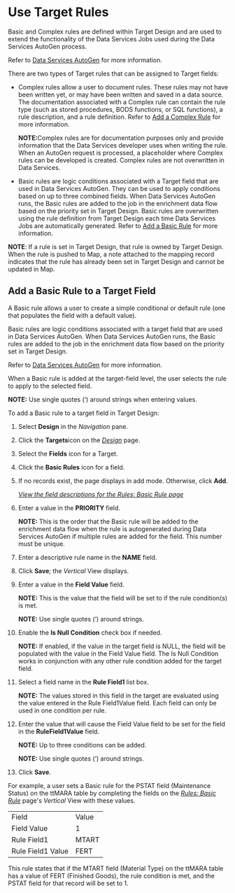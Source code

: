 # Use Target Rules

Basic and Complex rules are defined within Target Design and are used to
extend the functionality of the Data Services Jobs used during the Data
Services AutoGen process.  

Refer to [Data Services
AutoGen](../../Data_Services_AutoGen/Data_Services_Automation.htm) for
more information.

There are two types of Target rules that can be assigned to Target
fields:

  - Complex rules allow a user to document rules. These rules may not
    have been written yet, or may have been written and saved in a data
    source. The documentation associated with a Complex rule can contain
    the rule type (such as stored procedures, BODS functions, or SQL
    functions), a rule description, and a rule definition. Refer to [Add
    a Complex Rule](Complex_Rules.htm) for more information.
    
    <span style="font-weight: bold;">NOTE:</span>Complex rules are for
    documentation purposes only and provide information that the Data
    Services developer uses when writing the rule. When an AutoGen
    request is processed, a placeholder where Complex rules can be
    developed is created. Complex rules are not overwritten in Data
    Services.

<!-- end list -->

  - Basic rules are logic conditions associated with a Target field that
    are used in Data Services AutoGen. They can be used to apply
    conditions based on up to three combined fields. When Data Services
    AutoGen runs, the Basic rules are added to the job in the enrichment
    data flow based on the priority set in Target Design. Basic rules
    are overwritten using the rule definition from Target Design each
    time Data Services Jobs are automatically generated. Refer to [Add a
    Basic Rule](Basic_Rules.htm) for more information.

**NOTE**: If a rule is set in Target Design, that rule is owned by
Target Design. When the rule is pushed to Map, a note attached to the
mapping record indicates that the rule has already been set in Target
Design and cannot be updated in Map.

## Add a Basic Rule to a Target Field

A Basic rule allows a user to create a simple conditional or default
rule (one that populates the field with a default value).

Basic rules are logic conditions associated with a target field that are
used in Data Services AutoGen. When Data Services AutoGen runs, the
Basic rules are added to the job in the enrichment data flow based on
the priority set in Target Design.

Refer to [Data Services
AutoGen](../../Data_Services_AutoGen/Data_Services_Automation.htm) for
more information.

When a Basic rule is added at the target-field level, the user selects
the rule to apply to the selected field.

<span style="font-weight: bold;">NOTE:</span> Use single quotes (‘)
around strings when entering values.

To add a Basic rule to a target field in Target Design:

1.  Select **Design** in the
    <span style="font-style: italic;">Navigation</span> pane.

2.  Click the **Targets**icon on the *[Design](../Page_Desc/Design.htm)*
    page.

3.  Select the **Fields** icon for a Target.

4.  Click the **Basic Rules** icon for a field.

5.  If no records exist, the page displays in add mode. Otherwise, click
    **Add**.
    
    *[View the field descriptions for the Rules: Basic
    Rule page](../Page_Desc/Rules_Basic_Rule_H.htm)*

6.  Enter a value in the **PRIORITY** field.
    
    **NOTE:** This is the order that the Basic rule will be added to the
    enrichment data flow when the rule is autogenerated during Data
    Services AutoGen if multiple rules are added for the field. This
    number must be unique.

7.  Enter a descriptive rule name in the
    <span style="font-weight: bold;">NAME</span> field.

8.  Click **Save**; the *Vertical* View displays.

9.  Enter a value in the **Field Value** field.
    
    **NOTE:** This is the value that the field will be set to if the
    rule condition(s) is met.
    
    **NOTE:** Use single quotes (‘) around strings.

10. <span>Enable the </span><span style="font-weight: bold;">Is Null
    Condition</span><span> check box if needed</span>.
    
    **NOTE:** If enabled, if the value in the target field is NULL, the
    field will be populated with the value in the Field Value field. The
    Is Null Condition works in conjunction with any other rule condition
    added for the target field.

11. Select a field name in the <span style="font-weight: bold;">Rule
    Field1</span> list box.
    
    **NOTE:** The values stored in this field in the target are
    evaluated using the value entered in the Rule Field1Value field.
    Each field can only be used in one condition per rule.

12. Enter the value that will cause the Field Value field to be set for
    the field in the
    <span style="font-weight: bold;">RuleField1Value</span> field.
    
    **NOTE:** Up to three conditions can be added.
    
    **NOTE:** Use single quotes (‘) around strings.

13. Click <span style="font-weight: bold;">Save</span>.

For example, a user sets a Basic rule for the PSTAT field (Maintenance
Status) on the ttMARA table by completing the fields on the
<span style="font-style: italic;">[Rules: Basic
Rule](../Page_Desc/Rules_Basic_Rule_H.htm)</span> page's
<span style="font-style: italic;">Vertical</span> View with these
values.

|                   |       |
| ----------------- | ----- |
| Field             | Value |
| Field Value       | 1     |
| Rule Field1       | MTART |
| Rule Field1 Value | FERT  |

This rule states that if the MTART field (Material Type) on the ttMARA
table has a value of FERT (Finished Goods), the rule condition is met,
and the PSTAT field for that record will be set to 1.
